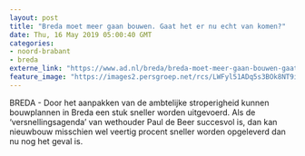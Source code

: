 ```yaml
---
layout: post
title: "Breda moet meer gaan bouwen. Gaat het er nu echt van komen?"
date: Thu, 16 May 2019 05:00:40 GMT
categories: 
- noord-brabant 
- breda 
externe_link: "https://www.ad.nl/breda/breda-moet-meer-gaan-bouwen-gaat-het-er-nu-echt-van-komen~a567d944/"
feature_image: "https://images2.persgroep.net/rcs/LWFyl51ADq5s3BOk8NT9imfyS2w/diocontent/145788451/_fitwidth/400/?appId=21791a8992982cd8da851550a453bd7f&quality=0.7"
---
```


BREDA - Door het aanpakken van de ambtelijke stroperigheid kunnen bouwplannen in Breda een stuk sneller worden uitgevoerd. Als de ‘versnellingsagenda’ van wethouder Paul de Beer succesvol is, dan kan nieuwbouw misschien wel veertig procent sneller worden opgeleverd dan nu nog het geval is.
